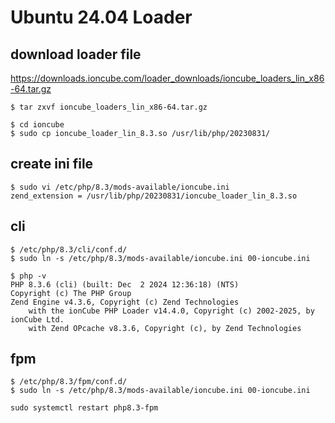 # Ubuntu 24.04 Loader

## download loader file

https://downloads.ioncube.com/loader_downloads/ioncube_loaders_lin_x86-64.tar.gz

```
$ tar zxvf ioncube_loaders_lin_x86-64.tar.gz

$ cd ioncube
$ sudo cp ioncube_loader_lin_8.3.so /usr/lib/php/20230831/
```

## create ini file

```
$ sudo vi /etc/php/8.3/mods-available/ioncube.ini
zend_extension = /usr/lib/php/20230831/ioncube_loader_lin_8.3.so
```

## cli

```
$ /etc/php/8.3/cli/conf.d/
$ sudo ln -s /etc/php/8.3/mods-available/ioncube.ini 00-ioncube.ini
```

```
$ php -v
PHP 8.3.6 (cli) (built: Dec  2 2024 12:36:18) (NTS)
Copyright (c) The PHP Group
Zend Engine v4.3.6, Copyright (c) Zend Technologies
    with the ionCube PHP Loader v14.4.0, Copyright (c) 2002-2025, by ionCube Ltd.
    with Zend OPcache v8.3.6, Copyright (c), by Zend Technologies
```

## fpm

```
$ /etc/php/8.3/fpm/conf.d/
$ sudo ln -s /etc/php/8.3/mods-available/ioncube.ini 00-ioncube.ini
```

```
sudo systemctl restart php8.3-fpm
```
